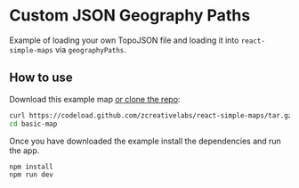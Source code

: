 
# Custom JSON Geography Paths

Example of loading your own TopoJSON file and loading it into `react-simple-maps` via `geographyPaths`.

## How to use

Download this example map [or clone the repo](https://github.com/zcreativelabs/react-simple-maps):

```bash
curl https://codeload.github.com/zcreativelabs/react-simple-maps/tar.gz/master | tar -xz --strip=2 react-simple-maps-master/examples/custom-json-geographyPaths
cd basic-map
```

Once you have downloaded the example install the dependencies and run the app.

```bash
npm install
npm run dev
```
